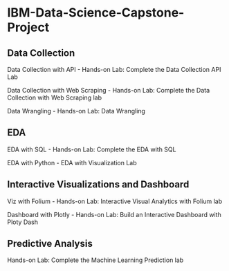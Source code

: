 # IBM-Data-Science-Capstone-Project

## Data Collection
Data Collection with API - Hands-on Lab: Complete the Data Collection API Lab 

Data Collection with Web Scraping - Hands-on Lab: Complete the Data Collection with Web Scraping lab 

Data Wrangling - Hands-on Lab: Data Wrangling

## EDA
EDA with SQL - Hands-on Lab: Complete the EDA with SQL

EDA with Python - EDA with Visualization Lab

## Interactive Visualizations and Dashboard

Viz with Folium - Hands-on Lab: Interactive Visual Analytics with Folium lab

Dashboard with Plotly - Hands-on Lab: Build an Interactive Dashboard with Ploty Dash

## Predictive Analysis

Hands-on Lab: Complete the Machine Learning Prediction lab
